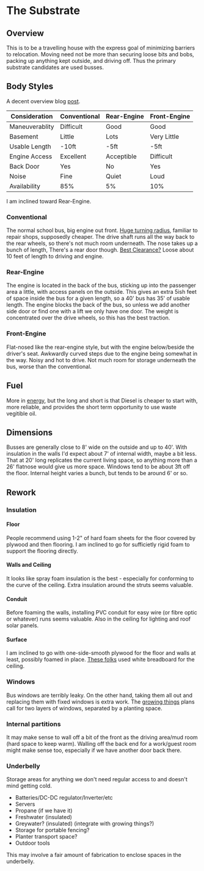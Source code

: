 # The Substrate

## Overview

This is to be a travelling house with the express goal of minimizing barriers to relocation.
Moving need not be more than securing loose bits and bobs, packing up anything kept outside, and driving off.
Thus the primary substrate candidates are used busses.

## Body Styles

A decent overview blog [post](http://www.buslandia.net/blog/2016/10/11/choosing-a-body-style-length).

|  Consideration  | Conventional | Rear-Engine | Front-Engine |
| --------------- | ------------ | ----------- | ------------ |
| Maneuverablity  | Difficult    | Good        | Good         |
| Basement        | Little       | Lots        | Very Little  |
| Usable Length   | -10ft        | -5ft        | -5ft         |
| Engine Access   | Excellent    | Acceptible  | Difficult    |
| Back Door       | Yes          | No          | Yes          |
| Noise           | Fine         | Quiet       | Loud         |
| Availability    | 85%          | 5%          | 10%          |

I am inclined toward Rear-Engine.

### Conventional

The normal school bus, big engine out front.
[Huge turning radius](http://www.skoolie.net/forums/f13/pro-con-of-flatnose-re-conventional-15568.html#edit168887),
familiar to repair shops,
supposedly cheaper.
The drive shaft runs all the way back to the rear wheels, so there's not much room underneath.
The nose takes up a bunch of length, 
There's a rear door though.
[Best Clearance?](http://www.buslandia.net/blog/2016/10/11/choosing-a-body-style-length#block-yui_3_17_2_20_1476493308387_13434)
Loose about 10 feet of length to driving and engine.

### Rear-Engine

The engine is located in the back of the bus, sticking up into the passenger area a little, with access panels on the outside.
This gives an extra 5ish feet of space inside the bus for a given length, so a 40' bus has 35' of usable length.
The engine blocks the back of the bus, so unless we add another side door or find one with a lift we only have one door.
The weight is concentrated over the drive wheels, so this has the best traction.

### Front-Engine

Flat-nosed like the rear-engine style, but with the engine below/beside the driver's seat.
Awkwardly curved steps due to the engine being somewhat in the way.
Noisy and hot to drive.
Not much room for storage underneath the bus, worse than the conventional.

## Fuel

More in [energy](../energy/), but the long and short is that Diesel is cheaper to start with, more reliable, and provides the short term opportunity to use waste vegitible oil.

## Dimensions

Busses are generally close to 8' wide on the outside and up to 40'.
With insulation in the walls I'd expect about 7' of internal width, maybe a bit less.
That at 20' long replicates the current living space, so anything more than a 26' flatnose would give us more space.
Windows tend to be about 3ft off the floor.
Internal height varies a bunch, but tends to be around 6' or so.

## Rework

### Insulation

#### Floor

People recommend using 1-2" of hard foam sheets for the floor covered by plywood and then flooring.
I am inclined to go for sufficietly rigid foam to support the flooring directly.

#### Walls and Ceiling

It looks like spray foam insulation is the best - especially for conforming to the curve of the ceiling.
Extra insulation around the struts seems valuable.

#### Conduit

Before foaming the walls, installing PVC conduit for easy wire (or fibre optic or whatever) runs seems valuable.
Also in the ceiling for lighting and roof solar panels.

#### Surface

I am inclined to go with one-side-smooth plywood for the floor and walls at least, possibly foamed in place.
[These folks](http://outsidefound.com/2015/01/project-bus-update-8/) used white breadboard for the ceiling.

### Windows

Bus windows are terribly leaky.
On the other hand, taking them all out and replacing them with fixed windows is extra work.
The [growing things](../growth/) plans call for two layers of windows, separated by a planting space.

### Internal partitions

It may make sense to wall off a bit of the front as the driving area/mud room (hard space to keep warm).
Walling off the back end for a work/guest room might make sense too, especially if we have another door back there.

### Underbelly

Storage areas for anything we don't need regular access to and doesn't mind getting cold.

* Batteries/DC-DC regulator/Inverter/etc
* Servers
* Propane (if we have it)
* Freshwater (insulated)
* Greywater? (insulated) (integrate with growing things?)
* Storage for portable fencing?
* Planter transport space?
* Outdoor tools

This may involve a fair amount of fabrication to enclose spaces in the underbelly.
